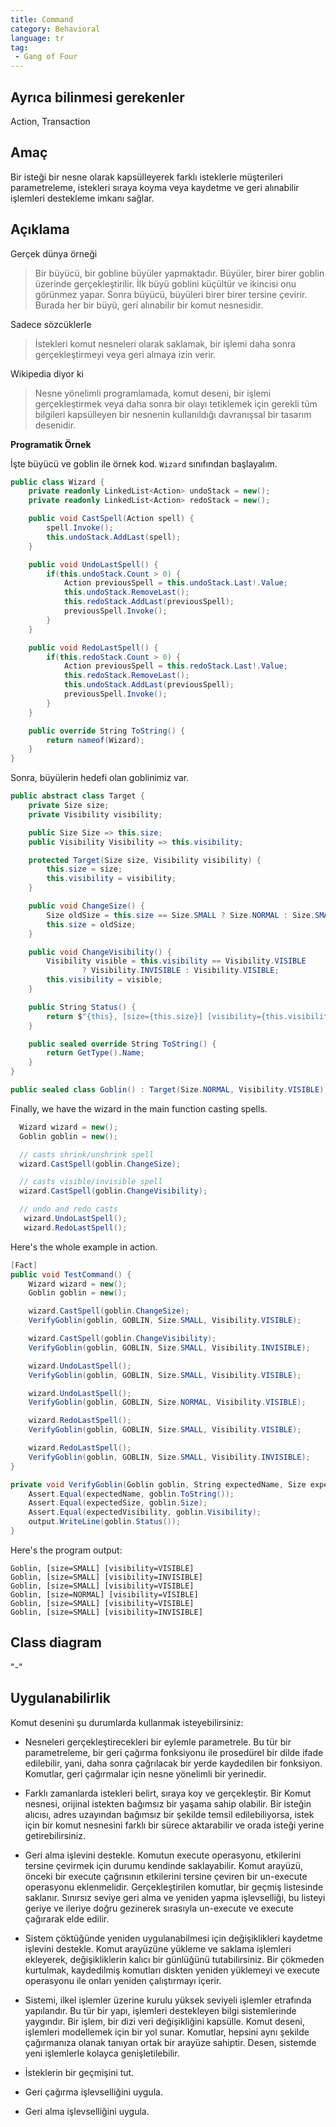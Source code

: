 ```yaml
---
title: Command
category: Behavioral
language: tr
tag:
 - Gang of Four
---
```


## Ayrıca bilinmesi gerekenler

Action, Transaction

## Amaç

Bir isteği bir nesne olarak kapsülleyerek farklı isteklerle müşterileri parametreleme, istekleri sıraya koyma veya kaydetme ve geri alınabilir işlemleri destekleme imkanı sağlar.

## Açıklama

Gerçek dünya örneği

> Bir büyücü, bir gobline büyüler yapmaktadır. Büyüler, birer birer goblin üzerinde gerçekleştirilir.
> İlk büyü goblini küçültür ve ikincisi onu görünmez yapar. Sonra büyücü, büyüleri birer birer tersine çevirir.
> Burada her bir büyü, geri alınabilir bir komut nesnesidir.

Sadece sözcüklerle

> İstekleri komut nesneleri olarak saklamak, bir işlemi daha sonra gerçekleştirmeyi veya geri almaya izin verir.

Wikipedia diyor ki

> Nesne yönelimli programlamada, komut deseni, bir işlemi gerçekleştirmek veya daha sonra bir olayı tetiklemek için gerekli tüm bilgileri kapsülleyen bir nesnenin kullanıldığı davranışsal bir tasarım desenidir.

**Programatik Örnek**

İşte büyücü ve goblin ile örnek kod. `Wizard` sınıfından başlayalım.

```csharp
public class Wizard {
    private readonly LinkedList<Action> undoStack = new();
    private readonly LinkedList<Action> redoStack = new();

    public void CastSpell(Action spell) {
        spell.Invoke();
        this.undoStack.AddLast(spell);
    }

    public void UndoLastSpell() {
        if(this.undoStack.Count > 0) {
            Action previousSpell = this.undoStack.Last!.Value;
            this.undoStack.RemoveLast();
            this.redoStack.AddLast(previousSpell);
            previousSpell.Invoke();
        }
    }

    public void RedoLastSpell() {
        if(this.redoStack.Count > 0) {
            Action previousSpell = this.redoStack.Last!.Value;
            this.redoStack.RemoveLast();
            this.undoStack.AddLast(previousSpell);
            previousSpell.Invoke();
        }
    }

    public override String ToString() {
        return nameof(Wizard);
    }
}
```

Sonra, büyülerin hedefi olan goblinimiz var.

```csharp
public abstract class Target {
    private Size size;
    private Visibility visibility;

    public Size Size => this.size;
    public Visibility Visibility => this.visibility;

    protected Target(Size size, Visibility visibility) {
        this.size = size;
        this.visibility = visibility;
    }

    public void ChangeSize() {
        Size oldSize = this.size == Size.SMALL ? Size.NORMAL : Size.SMALL;
        this.size = oldSize;
    }

    public void ChangeVisibility() {
        Visibility visible = this.visibility == Visibility.VISIBLE
                ? Visibility.INVISIBLE : Visibility.VISIBLE;
        this.visibility = visible;
    }

    public String Status() {
        return $"{this}, [size={this.size}] [visibility={this.visibility}]";
    }

    public sealed override String ToString() {
        return GetType().Name;
    }
}

public sealed class Goblin() : Target(Size.NORMAL, Visibility.VISIBLE);
```

Finally, we have the wizard in the main function casting spells.

```csharp
  Wizard wizard = new();
  Goblin goblin = new();

  // casts shrink/unshrink spell
  wizard.CastSpell(goblin.ChangeSize);

  // casts visible/invisible spell
  wizard.CastSpell(goblin.ChangeVisibility);

  // undo and redo casts
   wizard.UndoLastSpell();
   wizard.RedoLastSpell();
```

Here's the whole example in action.

```csharp
[Fact]
public void TestCommand() {
    Wizard wizard = new();
    Goblin goblin = new();

    wizard.CastSpell(goblin.ChangeSize);
    VerifyGoblin(goblin, GOBLIN, Size.SMALL, Visibility.VISIBLE);

    wizard.CastSpell(goblin.ChangeVisibility);
    VerifyGoblin(goblin, GOBLIN, Size.SMALL, Visibility.INVISIBLE);

    wizard.UndoLastSpell();
    VerifyGoblin(goblin, GOBLIN, Size.SMALL, Visibility.VISIBLE);

    wizard.UndoLastSpell();
    VerifyGoblin(goblin, GOBLIN, Size.NORMAL, Visibility.VISIBLE);

    wizard.RedoLastSpell();
    VerifyGoblin(goblin, GOBLIN, Size.SMALL, Visibility.VISIBLE);

    wizard.RedoLastSpell();
    VerifyGoblin(goblin, GOBLIN, Size.SMALL, Visibility.INVISIBLE);
}

private void VerifyGoblin(Goblin goblin, String expectedName, Size expectedSize, Visibility expectedVisibility) {
    Assert.Equal(expectedName, goblin.ToString());
    Assert.Equal(expectedSize, goblin.Size);
    Assert.Equal(expectedVisibility, goblin.Visibility);
    output.WriteLine(goblin.Status());
}
```

Here's the program output:

```
Goblin, [size=SMALL] [visibility=VISIBLE]
Goblin, [size=SMALL] [visibility=INVISIBLE]
Goblin, [size=SMALL] [visibility=VISIBLE]
Goblin, [size=NORMAL] [visibility=VISIBLE]
Goblin, [size=SMALL] [visibility=VISIBLE]
Goblin, [size=SMALL] [visibility=INVISIBLE]
```

## Class diagram

"-"

## Uygulanabilirlik

Komut desenini şu durumlarda kullanmak isteyebilirsiniz:

* Nesneleri gerçekleştirecekleri bir eylemle parametrele. Bu tür bir parametreleme, bir geri çağırma fonksiyonu ile prosedürel bir dilde ifade edilebilir, yani, daha sonra çağrılacak bir yerde kaydedilen bir fonksiyon. Komutlar, geri çağırmalar için nesne yönelimli bir yerinedir.

* Farklı zamanlarda istekleri belirt, sıraya koy ve gerçekleştir. Bir Komut nesnesi, orijinal istekten bağımsız bir yaşama sahip olabilir. Bir isteğin alıcısı, adres uzayından bağımsız bir şekilde temsil edilebiliyorsa, istek için bir komut nesnesini farklı bir sürece aktarabilir ve orada isteği yerine getirebilirsiniz.

* Geri alma işlevini destekle. Komutun execute operasyonu, etkilerini tersine çevirmek için durumu kendinde saklayabilir. Komut arayüzü, önceki bir execute çağrısının etkilerini tersine çeviren bir un-execute operasyonu eklenmelidir. Gerçekleştirilen komutlar, bir geçmiş listesinde saklanır. Sınırsız seviye geri alma ve yeniden yapma işlevselliği, bu listeyi geriye ve ileriye doğru gezinerek sırasıyla un-execute ve execute çağırarak elde edilir.

* Sistem çöktüğünde yeniden uygulanabilmesi için değişiklikleri kaydetme işlevini destekle. Komut arayüzüne yükleme ve saklama işlemleri ekleyerek, değişikliklerin kalıcı bir günlüğünü tutabilirsiniz. Bir çökmeden kurtulmak, kaydedilmiş komutları diskten yeniden yüklemeyi ve execute operasyonu ile onları yeniden çalıştırmayı içerir.

* Sistemi, ilkel işlemler üzerine kurulu yüksek seviyeli işlemler etrafında yapılandır. Bu tür bir yapı, işlemleri destekleyen bilgi sistemlerinde yaygındır. Bir işlem, bir dizi veri değişikliğini kapsülle. Komut deseni, işlemleri modellemek için bir yol sunar. Komutlar, hepsini aynı şekilde çağırmanıza olanak tanıyan ortak bir arayüze sahiptir. Desen, sistemde yeni işlemlerle kolayca genişletilebilir.

* İsteklerin bir geçmişini tut.
* Geri çağırma işlevselliğini uygula.
* Geri alma işlevselliğini uygula.